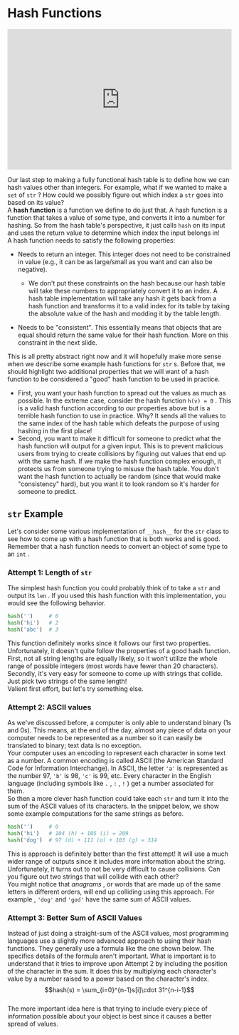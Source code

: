 # Hash Functions

<div style="position: relative; padding-bottom: 62.5%; height: 0;">
    <iframe src="https://www.loom.com/embed/a55d32cc2e0947249fc4455c6ec6b375" frameborder="0" webkitallowfullscreen mozallowfullscreen allowfullscreen style="position: absolute; top: 0; left: 0; width: 100%; height: 100%;"></iframe>
</div>

Our last step to making a fully functional hash table is to define how we can hash values other than integers. For example, what if we wanted to make a `set` of `str` ? How could we possibly figure out which index a `str` goes into based on its value?  
A **hash function** is a function we define to do just that. A hash function is a function that takes a value of some type, and converts it into a number for hashing. So from the hash table's perspective, it just calls `hash` on its input and uses the return value to determine which index the input belongs in!  
A hash function needs to satisfy the following properties:  
-  Needs to return an integer. This integer does not need to be constrained in value (e.g., it can be as large/small as you want and can also be negative).  
    -  We don't put these constraints on the hash because our hash table will take these numbers to appropriately convert it to an index. A hash table implementation will take any hash it gets back from a hash function and transforms it to a valid index for its table by taking the absolute value of the hash and modding it by the table length.  

-  Needs to be "consistent". This essentially means that objects that are equal should return the same value for their hash function. More on this constraint in the next slide.  

This is all pretty abstract right now and it will hopefully make more sense when we describe some example hash functions for `str` s. Before that, we should highlight two additional properties that we will want of a hash function to be considered a "good" hash function to be used in practice.  
-  First, you want your hash function to spread out the values as much as possible. In the extreme case, consider the hash function     `h(v) = 0`     . This is a valid hash function according to our properties above but is a terrible hash function to use in practice. Why? It sends all the values to the same index of the hash table which defeats the purpose of using hashing in the first place!  
-  Second, you want to make it difficult for someone to predict what the hash function will output for a given input. This is to prevent malicious users from trying to create collisions by figuring out values that end up with the same hash. If we make the hash function complex enough, it protects us from someone trying to misuse the hash table. You don't want the hash function to actually be random (since that would make "consistency" hard), but you want it to look random so it's harder for someone to predict.  

##  `str` Example  

Let's consider some various implementation of `__hash__` for the `str` class to see how to come up with a hash function that is both works and is good. Remember that a hash function needs to convert an object of some type to an `int` .  
###  Attempt 1: Length of `str`   

The simplest hash function you could probably think of to take a `str` and output its `len` . If you used this hash function with this implementation, you would see the following behavior.  
```python
hash('')     # 0
hash('hi')   # 2
hash('abc')  # 3
```

This function definitely works since it follows our first two properties. Unfortunately, it doesn't quite follow the properties of a good hash function. First, not all string lengths are equally likely, so it won't utilize the whole range of possible integers (most words have fewer than 20 characters). Secondly, it's very easy for someone to come up with strings that collide. Just pick two strings of the same length!  
Valient first effort, but let's try something else.  
###  Attempt 2: ASCII values  

As we've discussed before, a computer is only able to understand binary (1s and 0s). This means, at the end of the day, almost any piece of data on your computer needs to be represented as a number so it can easily be translated to binary; text data is no exception.  
Your computer uses an encoding to represent each character in some text as a number. A common encoding is called ASCII (the American Standard Code for Information Interchange). In ASCII, the letter `'a'` is represented as the number 97, `'b'` is 98, `'c'` is 99, etc. Every character in the English language (including symbols like `.` , `:` , `!` ) get a number associated for them.  
So then a more clever hash function could take each `str` and turn it into the sum of the ASCII values of its characters. In the snippet below, we show some example computations for the same strings as before.  
```python
hash('')     # 0
hash('hi')   # 104 (h) + 105 (i) = 209
hash('dog')  # 97 (d) + 111 (o) + 103 (g) = 314 
```

This is approach is definitely better than the first attempt! It will use a much wider range of outputs since it includes more information about the string. Unfortunately, it turns out to not be very difficult to cause collisions. Can you figure out two strings that will collide with each other?  
You might notice that *anagrams* , or words that are made up of the same letters in different orders, will end up colliding using this approach. For example , `'dog'` and `'god'` have the same sum of ASCII values.  
###  Attempt 3: Better Sum of ASCII Values  

Instead of just doing a straight-sum of the ASCII values, most programming languages use a slightly more advanced approach to using their hash functions. They generally use a formula like the one shown below. The specifics details of the formula aren't important. What is important is to understand that it tries to improve upon Attempt 2 by including the position of the character in the sum. It does this by multiplying each character's value by a number raised to a power based on the character's index.  
$$hash(s) = \sum_{i=0}^{n-1}s[i]\cdot 31^{n-i-1}$$  
The more important idea here is that trying to include every piece of information possible about your object is best since it causes a better spread of values.  
